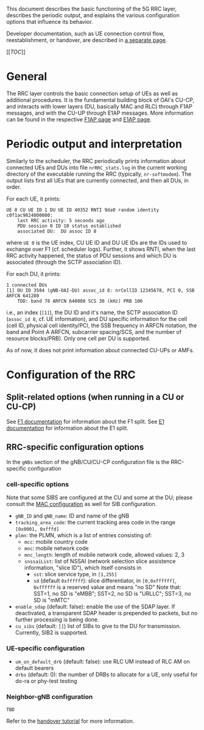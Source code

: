 This document describes the basic functioning of the 5G RRC layer, describes
the periodic output, and explains the various configuration options that
influence its behavior.

Developer documentation, such as UE connection control flow, reestablishment, or handover, are described in [a separate page](./rrc-dev.md).

[[_TOC_]]

# General

The RRC layer controls the basic connection setup of UEs as well as additional
procedures. It is the fundamental building block of OAI's CU-CP, and interacts
with lower layers (DU, basically MAC and RLC) through F1AP messages, and with
the CU-UP through E1AP messages. More information can be found in the
respective [F1AP page](../F1AP/F1-design.md) and [E1AP page](../E1AP/E1-design.md).

# Periodic output and interpretation

Similarly to the scheduler, the RRC periodically prints information about
connected UEs and DUs into file `nrRRC_stats.log` in the current working
directory of the executable running the RRC (typically, `nr-softmodem`). The
output lists first all UEs that are currently connected, and then all DUs, in
order.

For each UE, it prints:

```
UE 0 CU UE ID 1 DU UE ID 40352 RNTI 9da0 random identity c0f1ac9824000000:
    last RRC activity: 5 seconds ago
    PDU session 0 ID 10 status established
    associated DU:  DU assoc ID 8
```

where `UE 0` is the UE index, CU UE ID and DU UE IDs are the IDs used to
exchange over F1 (cf. scheduler logs). Further, it shows RNTI, when the last
RRC activity happened, the status of PDU sessions and which DU is associated
(through the SCTP association ID).


For each DU, it prints:

```
1 connected DUs
[1] DU ID 3584 (gNB-OAI-DU) assoc_id 8: nrCellID 12345678, PCI 0, SSB ARFCN 641280
    TDD: band 78 ARFCN 640008 SCS 30 (kHz) PRB 106
```

i.e., an index (`[1]`), the DU ID and it's name, the SCTP association ID
(`assoc_id 8`, cf. UE information), and DU specific information for the cell
(cell ID, physical cell identity/PCI, the SSB frequency in ARFCN notation, the
band and Point A ARFCN, subcarrier spacing/SCS, and the number of resource
blocks/PRB). Only one cell per DU is supported.

As of now, it does not print information about connected CU-UPs or AMFs.

# Configuration of the RRC

## Split-related options (when running in a CU or CU-CP)

See [F1 documentation](../F1AP/F1-design.md) for information about the F1 split.
See [E1 documentation](../E1AP/E1-design.md) for information about the E1 split.

## RRC-specific configuration options

In the `gNBs` section of the gNB/CU/CU-CP configuration file is the
RRC-specific configuration

### cell-specific options

Note that some SIBS are configured at the CU and some at the DU; please consult
the [MAC configuration](../MAC/mac-usage.md) as well for SIB configuration.

- `gNB_ID` and `gNB_name`: ID and name of the gNB
- `tracking_area_code`: the current tracking area code in the range `[0x0001,
  0xfffd]`
- `plmn`: the PLMN, which is a list of entries consisting of:
  - `mcc`: mobile country code
  - `mnc`: mobile network code
  - `mnc_length`: length of mobile network code, allowed values: 2, 3
  - `snssaiList`: list of NSSAI (network selection slice assistence
    information, "slice ID"), which itself consists in
    - `sst`: slice service type, in `[1,255]`
    - `sd` (default `0xffffff`): slice differentiator, in `[0,0xffffff]`,
      `0xffffff` is a reserved value and means "no SD"
    Note that: SST=1, no SD is "eMBB"; SST=2, no SD is "URLLC"; SST=3, no SD
    is "mMTC"
- `enable_sdap` (default: false): enable the use of the SDAP layer. If
  deactivated, a transparent SDAP header is prepended to packets, but no
  further processing is being done.
- `cu_sibs` (default: `[]`) list of SIBs to give to the DU for transmission.
  Currently, SIB2 is supported.

### UE-specific configuration

- `um_on_default_drb` (default: false): use RLC UM instead of RLC AM on default
  bearers
- `drbs` (default: 0): the number of DRBs to allocate for a UE, only useful for
  do-ra or phy-test testing

### Neighbor-gNB configuration

    TBD

Refer to the [handover tutorial](../handover-tutorial.md) for more information.
